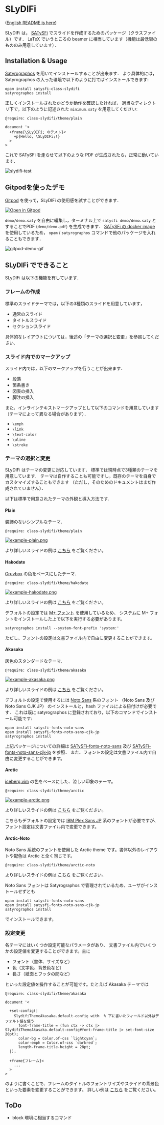 # SLyDIFi

([English README is here](README.md))

SLyDIFi は， [SATySFi](https://github.com/gfngfn/SATySFi) でスライドを作成するためのパッケージ（クラスファイル）です．
LaTeX でいうところの beamer に相当しています（機能は最低限のもののみ用意しています）．

## Installation & Usage

[Satyrographos](https://github.com/gfngfn/SATySFi/wiki/Satyrographos)
を用いてインストールすることが出来ます．
より具体的には， Satyrographos の入った環境で以下のように打てばインストールできます:


```
opam install satysfi-class-slydifi
satyrographos install
```

正しくインストールされたかどうか動作を確認したければ，
適当なディレクトリ下で，以下のように記述された `minimum.saty` を用意してください:

```
@require: class-slydifi/theme/plain

document '<
  +frame{\SLyDIFi; のテスト}<
    +p{Hello, \SLyDIFi;!}
  >
>
```

これで SATySFi を走らせて以下のような PDF が生成されたら，正常に動いています．

![slydifi-test](fig/slydifi-test.png)

## Gitpodを使ったデモ

[Gitpod](https://gitpod.io) を使って，SLyDIFi の使用感を試すことができます．

[![Open in Gitpod](https://gitpod.io/button/open-in-gitpod.svg)](https://gitpod.io/#https://github.com/monaqa/slydifi)

`demo/demo.saty` を自由に編集し，ターミナル上で `satysfi demo/demo.saty` とすることでPDF (`demo/demo.pdf`) を生成できます．
[SATySFi の docker image](https://github.com/amutake/satysfi-docker) を使用しているため，
`opam` / `satyrographos` コマンドで他のパッケージを入れることもできます．

![gitpod-demo-gif](https://user-images.githubusercontent.com/48883418/93006630-8d70c200-f599-11ea-8777-d3d5afbacf25.gif)

## SLyDIFi でできること

SLyDIFi は以下の機能を有しています．

### フレームの作成

標準のスライドテーマでは，以下の3種類のスライドを用意しています，

* 通常のスライド
* タイトルスライド
* セクションスライド

具体的なレイアウトについては，後述の「テーマの選択と変更」を参照してください．

### スライド内でのマークアップ

スライド内では，以下のマークアップを行うことが出来ます．

* 段落
* 箇条書き
* 図表の挿入
* 脚注の挿入

また，インラインテキストマークアップとして以下のコマンドを用意しています（テーマによって異なる場合があります）．

* ``\emph``
* ``\link``
* ``\text-color``
* ``\uline``
* ``\stroke``

### テーマの選択と変更

SLyDIFi はテーマの変更に対応しています．
標準では現時点で3種類のテーマを用意しています．
テーマは自作することも可能ですし，既存のテーマを自身でカスタマイズすることもできます
（ただし，そのためのドキュメントはまだ作成されていません）．

以下は標準で用意されたテーマの外観と導入方法です．

#### Plain

装飾のないシンプルなテーマ．

```
@require: class-slydifi/theme/plain
```

[![example-plain.png](fig/example-plain.png)](example/plain.pdf)

より詳しいスライドの例は [こちら](example/plain.pdf) をご覧ください。

#### Hakodate

[Gruvbox](https://github.com/gruvbox-community/gruvbox)
の色をベースにしたテーマ．

```
@require: class-slydifi/theme/hakodate
```

[![example-hakodate.png](fig/example-hakodate.png)](example/hakodate.pdf)

より詳しいスライドの例は [こちら](example/hakodate.pdf) をご覧ください。

デフォルトの設定では [M+ フォント](https://mplus-fonts.osdn.jp/about.html) を使用しているため、
システムに M+ フォントをインストールした上で以下を実行する必要があります。

```
satyrographos install --system-font-prefix 'system:'
```

ただし、フォントの設定は文書ファイル内で自由に変更することができます。

#### Akasaka

灰色のスタンダードなテーマ．

```
@require: class-slydifi/theme/akasaka
```

[![example-akasaka.png](fig/example-akasaka.png)](example/akasaka.pdf)

より詳しいスライドの例は [こちら](example/akasaka.pdf) をご覧ください。

デフォルトの設定で使用するには [Noto Sans](https://www.google.com/get/noto/) 系のフォント
（Noto Sans 及び Noto Sans CJK JP）
のインストールと，hash ファイルによる紐付けが必要です．
これは既に satyrographos に登録されており，以下のコマンドでインストール可能です:

```
opam install satysfi-fonts-noto-sans
opam install satysfi-fonts-noto-sans-cjk-jp
satyrographos install
```

上記パッケージについての詳細は
[SATySFi-fonts-noto-sans](https://github.com/zeptometer/SATySFi-fonts-noto-sans)
及び
[SATySFi-fonts-noto-sans-cjk-jp](https://github.com/zeptometer/SATySFi-fonts-noto-sans-cjk-jp)
を参照．
また、フォントの設定は文書ファイル内で自由に変更することができます。

#### Arctic

[iceberg.vim](https://github.com/cocopon/iceberg.vim) の色をベースにした、涼しい印象のテーマ。

```
@require: class-slydifi/theme/arctic
```

[![example-arctic.png](fig/example-arctic.png)](example/arctic.pdf)

より詳しいスライドの例は [こちら](example/arctic.pdf) をご覧ください。

こちらもデフォルトの設定では
[IBM Plex Sans JP](https://github.com/IBM/plex/releases/tag/v5.2.1)
系のフォントが必要ですが、フォント設定は文書ファイル内で変更できます。

#### Arctic-Noto

Noto Sans 系統のフォントを使用した Arctic theme です。書体以外のレイアウトや配色は Arctic と全く同じです。

```
@require: class-slydifi/theme/arctic-noto
```

より詳しいスライドの例は [こちら](example/arctic-noto.pdf) をご覧ください。

Noto Sans フォントは Satyrographos で管理されているため、ユーザがインストールせずとも

```
opam install satysfi-fonts-noto-sans
opam install satysfi-fonts-noto-sans-cjk-jp
satyrographos install
```

でインストールできます。

### 設定変更

各テーマにはいくつか設定可能なパラメータがあり、
文書ファイル内でいくつかの設定値を変更することができます。主に

- フォント（書体、サイズなど）
- 色（文字色、背景色など）
- 長さ（紙面とフッタの間など）

といった設定値を操作することが可能です。たとえば Akasaka テーマでは

```
@require: class-slydifi/theme/akasaka

document '<

  +set-config(|
    SlydifiThemeAkasaka.default-config with  % 下に書いたフィールド以外はデフォルト値を使う
      font-frame-title = (fun ctx -> ctx |> SlydifiThemeAkasaka.default-config#font-frame-title |> set-font-size 20pt);
      color-bg = Color.of-css `lightcyan`;
      color-emph = Color.of-css `darkred`;
      length-frame-title-height = 28pt;
  |);

  +frame{フレーム}<
    ...
  >
>
```

のように書くことで、フレームのタイトルのフォントサイズやスライドの背景色といった要素を変更することができます。
詳しい例は [こちら](example/akasaka-user-config.saty) をご覧ください。

## ToDo

* block 環境に相当するコマンド
